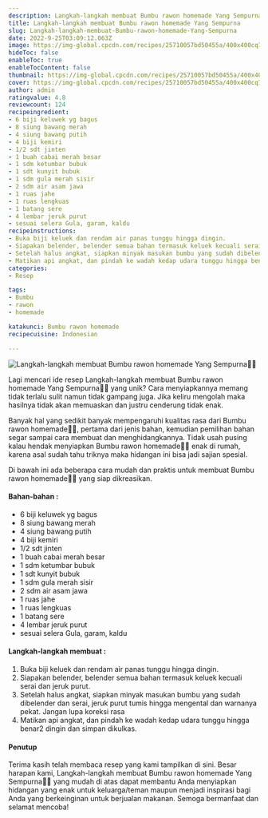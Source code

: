 ```yaml
---
description: Langkah-langkah membuat Bumbu rawon homemade Yang Sempurna"
title: Langkah-langkah membuat Bumbu rawon homemade Yang Sempurna
slug: Langkah-langkah-membuat-Bumbu-rawon-homemade-Yang-Sempurna
date: 2022-9-25T03:09:12.063Z
image: https://img-global.cpcdn.com/recipes/25710057bd50455a/400x400cq70/photo.jpg
hideToc: false
enableToc: true
enableTocContent: false
thumbnail: https://img-global.cpcdn.com/recipes/25710057bd50455a/400x400cq70/photo.jpg
cover: https://img-global.cpcdn.com/recipes/25710057bd50455a/400x400cq70/photo.jpg
author: admin
ratingvalue: 4.8
reviewcount: 124
recipeingredient:
- 6 biji keluwek yg bagus
- 8 siung bawang merah
- 4 siung bawang putih
- 4 biji kemiri
- 1/2 sdt jinten
- 1 buah cabai merah besar
- 1 sdm ketumbar bubuk
- 1 sdt kunyit bubuk
- 1 sdm gula merah sisir
- 2 sdm air asam jawa
- 1 ruas jahe
- 1 ruas lengkuas
- 1 batang sere
- 4 lembar jeruk purut
- sesuai selera Gula, garam, kaldu
recipeinstructions:
- Buka biji keluek dan rendam air panas tunggu hingga dingin.
- Siapakan belender, belender semua bahan termasuk keluek kecuali serai dan jeruk purut.
- Setelah halus angkat, siapkan minyak masukan bumbu yang sudah dibelender dan serai, jeruk purut tumis hingga mengental dan warnanya pekat. Jangan lupa koreksi rasa
- Matikan api angkat, dan pindah ke wadah kedap udara tunggu hingga benar2 dingin dan simpan dikulkas.
categories:
- Resep

tags:
- Bumbu
- rawon
- homemade

katakunci: Bumbu rawon homemade
recipecuisine: Indonesian

---
```


![Langkah-langkah membuat Bumbu rawon homemade Yang Sempurna👩‍🍳](https://img-global.cpcdn.com/recipes/25710057bd50455a/400x400cq70/photo.jpg)

Lagi mencari ide resep Langkah-langkah membuat Bumbu rawon homemade Yang Sempurna👩‍🍳 yang unik? Cara menyiapkannya memang tidak terlalu sulit namun tidak gampang juga. Jika keliru mengolah maka hasilnya tidak akan memuaskan dan justru cenderung tidak enak.

Banyak hal yang sedikit banyak mempengaruhi kualitas rasa dari Bumbu rawon homemade👩‍🍳, pertama dari jenis bahan, kemudian pemilihan bahan segar sampai cara membuat dan menghidangkannya. Tidak usah pusing kalau hendak menyiapkan Bumbu rawon homemade👩‍🍳 enak di rumah, karena asal sudah tahu triknya maka hidangan ini bisa jadi sajian spesial.

Di bawah ini ada beberapa cara mudah dan praktis untuk membuat Bumbu rawon homemade👩‍🍳 yang siap dikreasikan.

<!--inarticleads1-->

#### Bahan-bahan :

- 6 biji keluwek yg bagus
- 8 siung bawang merah
- 4 siung bawang putih
- 4 biji kemiri
- 1/2 sdt jinten
- 1 buah cabai merah besar
- 1 sdm ketumbar bubuk
- 1 sdt kunyit bubuk
- 1 sdm gula merah sisir
- 2 sdm air asam jawa
- 1 ruas jahe
- 1 ruas lengkuas
- 1 batang sere
- 4 lembar jeruk purut
- sesuai selera Gula, garam, kaldu

<!--inarticleads2-->

#### Langkah-langkah membuat :

1. Buka biji keluek dan rendam air panas tunggu hingga dingin.
1. Siapakan belender, belender semua bahan termasuk keluek kecuali serai dan jeruk purut.
1. Setelah halus angkat, siapkan minyak masukan bumbu yang sudah dibelender dan serai, jeruk purut tumis hingga mengental dan warnanya pekat. Jangan lupa koreksi rasa
1. Matikan api angkat, dan pindah ke wadah kedap udara tunggu hingga benar2 dingin dan simpan dikulkas.

#### Penutup

Terima kasih telah membaca resep yang kami tampilkan di sini. Besar harapan kami, Langkah-langkah membuat Bumbu rawon homemade Yang Sempurna👩‍🍳 yang mudah di atas dapat membantu Anda menyiapkan hidangan yang enak untuk keluarga/teman maupun menjadi inspirasi bagi Anda yang berkeinginan untuk berjualan makanan. Semoga bermanfaat dan selamat mencoba!
